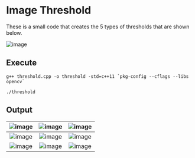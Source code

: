 # Image Threshold
These is a small code that creates the 5 types of thresholds that are shown below.

![image](https://github.com/yantong0116/C-Cpp-Learning/assets/51469882/31aecb49-d807-472f-84a4-801162410e31)

## Execute
```
g++ threshold.cpp -o threshold -std=c++11 `pkg-config --cflags --libs opencv`
```
```
./threshold
```

## Output

| ![image](https://github.com/yantong0116/C-Cpp-Learning/assets/51469882/ffae9a42-af13-423f-85ac-b8ad094fcfcb) | ![image](https://github.com/yantong0116/C-Cpp-Learning/assets/51469882/a29e368d-51fa-42f5-b165-b6a64db44076) | ![image](https://github.com/yantong0116/C-Cpp-Learning/assets/51469882/4140533f-20f1-4c3b-be27-21b2d26f9a8e) |
| :---:   | :---: | :---: |
| ![image](https://github.com/yantong0116/C-Cpp-Learning/assets/51469882/e1bcd943-00fe-471b-ac80-a799996028bc) | ![image](https://github.com/yantong0116/C-Cpp-Learning/assets/51469882/29026048-0409-4c94-a1e8-4ea5e07c4f50) | ![image](https://github.com/yantong0116/C-Cpp-Learning/assets/51469882/b1cc4830-8fa9-4bf6-af36-eb881e880da1) |
| ![image](https://github.com/yantong0116/C-Cpp-Learning/assets/51469882/c6cc4bda-e915-464e-9228-81540c897c84) | ![image](https://github.com/yantong0116/C-Cpp-Learning/assets/51469882/b3cb3a60-c1f8-4709-a8ea-4b3a44fe60ac) | ![image](https://github.com/yantong0116/C-Cpp-Learning/assets/51469882/a62d108e-d858-4a0a-8187-7f958c0759a5) |
